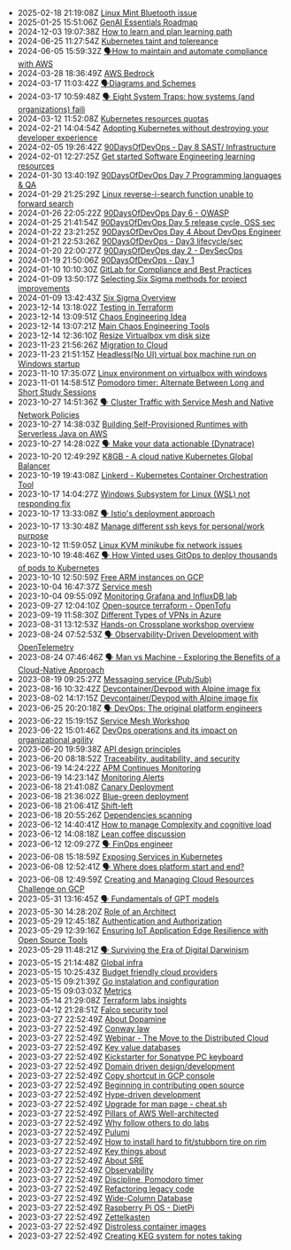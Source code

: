 * 2025-02-18 21:19:08Z [Linux Mint Bluetooth issue](../20230324163633)
* 2025-01-25 15:51:06Z [GenAI Essentials Roadmap](../20230324163632)
* 2024-12-03 19:07:38Z [How to learn and plan learning path](../20230324163631)
* 2024-06-25 11:27:54Z [Kubernetes taint and tolereance](../20230324163630)
* 2024-06-05 15:59:32Z [🗣️How to maintain and automate compliance with AWS](../20230324163629)
* 2024-03-28 18:36:49Z [AWS Bedrock](../20230324163628)
* 2024-03-17 11:03:42Z [🗣️Diagrams and Schemes](../20230221085024)
* 2024-03-17 10:59:48Z [🗣️ Eight System Traps: how systems (and organizations) faili](../20230324163627)
* 2024-03-12 11:52:08Z [Kubernetes resources quotas](../20230324163626)
* 2024-02-21 14:04:54Z [Adopting Kubernetes without destroying your developer experience](../20230324163625)
* 2024-02-05 19:26:42Z [90DaysOfDevOps - Day 8 SAST/ Infrastructure](../20230324163624)
* 2024-02-01 12:27:25Z [Get started Software Engineering learning resources](../20221107092258)
* 2024-01-30 13:40:19Z [90DaysOfDevOps Day 7 Programming languages & QA](../20230324163619)
* 2024-01-29 21:25:29Z [Linux reverse-i-search function unable to forward search](../20220727085343)
* 2024-01-26 22:05:22Z [90DaysOfDevOps Day 6 - OWASP](../20230324163618)
* 2024-01-25 21:41:54Z [90DaysOfDevOps Day 5 release cycle, OSS sec](../20230324163617)
* 2024-01-22 23:21:25Z [90DaysOfDevOps Day 4 About DevOps Engineer](../20230324163616)
* 2024-01-21 22:53:26Z [90DaysOfDevOps - Day3 lifecycle/sec](../20230324163615)
* 2024-01-20 22:00:27Z [90DaysOfDevOps day 2 - DevSecOps](../20230324163614)
* 2024-01-19 21:50:06Z [90DaysOfDevOps - Day 1](../20230324163613)
* 2024-01-10 10:10:30Z [GitLab for Compliance and Best Practices](../20230324163611)
* 2024-01-09 13:50:17Z [Selecting Six Sigma methods for project improvements](../20230324163610)
* 2024-01-09 13:42:43Z [Six Sigma Overview](../20230324163609)
* 2023-12-14 13:18:02Z [Testing in Terraform](../20221024101)
* 2023-12-14 13:09:51Z [Chaos Engineering Idea](../2022053012365)
* 2023-12-14 13:07:21Z [Main Chaos Engineering Tools](../20230324163530)
* 2023-12-14 12:36:10Z [Resize Virtualbox vm disk size](../20230324163606)
* 2023-11-23 21:56:26Z [Migration to Cloud](../20230324163602)
* 2023-11-23 21:51:15Z [Headless(No UI) virtual box machine run on Windows startup](../20230324163605)
* 2023-11-10 17:35:07Z [Linux environment on virtualbox with windows](../20230324163603)
* 2023-11-01 14:58:51Z [Pomodoro timer: Alternate Between Long and Short Study Sessions](../20230324163600)
* 2023-10-27 14:51:36Z [🗣️ Cluster Traffic with Service Mesh and Native Network Policies](../20230324163597)
* 2023-10-27 14:38:03Z [Building Self-Provisioned Runtimes with Serverless Java on AWS](../20230324163594)
* 2023-10-27 14:28:02Z [🗣️ Make your data actionable (Dynatrace)](../20230324163593)
* 2023-10-20 12:49:29Z [K8GB - A cloud native Kubernetes Global Balancer](../20230324163592)
* 2023-10-19 19:43:08Z [Linkerd - Kubernetes Container Orchestration Tool](../20230324163591)
* 2023-10-17 14:04:27Z [Windows Subsystem for Linux (WSL) not responding fix](../20230324163567)
* 2023-10-17 13:33:08Z [🗣️ Istio's deployment approach](../20230324163582)
* 2023-10-17 13:30:48Z [Manage different ssh keys for personal/work purpose](../20230324163590)
* 2023-10-12 11:59:05Z [Linux KVM minikube fix network issues](../20230324163589)
* 2023-10-10 19:48:46Z [🗣️ How Vinted uses GitOps to deploy thousands of pods to Kubernetes](../20230324163588)
* 2023-10-10 12:50:59Z [Free ARM instances on GCP](../20230324163587)
* 2023-10-04 16:47:37Z [Service mesh](../20220626113629)
* 2023-10-04 09:55:09Z [Monitoring Grafana and InfluxDB lab](../20230324163586)
* 2023-09-27 12:04:10Z [Open-source terraform - OpenTofu](../20230324163585)
* 2023-09-19 11:58:30Z [Different Types of VPNs in Azure](../20230324163583)
* 2023-08-31 13:12:53Z [Hands-on Crossplane workshop overview](../20230324163581)
* 2023-08-24 07:52:53Z [🗣️ Observability-Driven Development with OpenTelemetry](../20230324163571)
* 2023-08-24 07:46:46Z [🗣️ Man vs Machine - Exploring the Benefits of a Cloud-Native Approach](../20230324163570)
* 2023-08-19 09:25:27Z [Messaging service (Pub/Sub)](../20230324163569)
* 2023-08-16 10:32:42Z [Devcontainer/Devpod with Alpine image fix](../20230324163568)
* 2023-08-02 14:17:15Z [Devcontainer/Devpod with Alpine image fix](../20230324163566)
* 2023-06-25 20:20:18Z [🗣️ DevOps: The original platform engineers](../20230324163565)
* 2023-06-22 15:19:15Z [Service Mesh Workshop](../20230324163564)
* 2023-06-22 15:01:46Z [DevOps operations and its impact on organizational agility](../20230324163563)
* 2023-06-20 19:59:38Z [API design principles](../20230324163559)
* 2023-06-20 08:18:52Z [Traceability, auditability, and security](../20230324163553)
* 2023-06-19 14:24:22Z [APM Continues Monitoring](../20230324163556)
* 2023-06-19 14:23:14Z [Monitoring Alerts](../20230324163557)
* 2023-06-18 21:41:08Z [Canary Deployment](../20230324163555)
* 2023-06-18 21:36:02Z [Blue-green deployment](../20230324163554)
* 2023-06-18 21:06:41Z [Shift-left](../20230324163552)
* 2023-06-18 20:55:26Z [Dependencies scanning](../20220213072247)
* 2023-06-12 14:40:41Z [How to manage Complexity and cognitive load](../20230324163551)
* 2023-06-12 14:08:18Z [Lean coffee discussion](../20230324163550)
* 2023-06-12 12:09:27Z [🗣️ FinOps engineer](../20230324163549)
* 2023-06-08 15:18:59Z [Exposing Services in Kubernetes](../20230324163546)
* 2023-06-08 12:52:41Z [🗣️ Where does platform start and end? ](../20230324163544)
* 2023-06-08 12:49:59Z [Creating and Managing Cloud Resources Challenge on GCP](../20230324163543)
* 2023-05-31 13:16:45Z [🗣️ Fundamentals of GPT models](../20230324163542)
* 2023-05-30 14:28:20Z [Role of an Architect](../20230324163540)
* 2023-05-29 12:45:18Z [Authentication and Authorization](../20230324163539)
* 2023-05-29 12:39:16Z [Ensuring IoT Application Edge Resilience with Open Source Tools](../20230324163538)
* 2023-05-29 11:48:21Z [🗣️ Surviving the Era of Digital Darwinism](../20230324163534)
* 2023-05-15 21:14:48Z [Global infra](../20230324163529)
* 2023-05-15 10:25:43Z [Budget friendly cloud providers](../20220414064559)
* 2023-05-15 09:21:39Z [Go instalation and configuration](../20230324163528)
* 2023-05-15 09:03:03Z [Metrics](../20221024104)
* 2023-05-14 21:29:08Z [Terraform labs insights](../20230324163527)
* 2023-04-12 21:28:51Z [Falco security tool](../20230324163526)
* 2023-03-27 22:52:49Z [About Dopamine](../20220128092246)
* 2023-03-27 22:52:49Z [Conway law](../20221025093820)
* 2023-03-27 22:52:49Z [Webinar - The Move to the Distributed Cloud](../20221017072621)
* 2023-03-27 22:52:49Z [Key value databases](../20220116095257)
* 2023-03-27 22:52:49Z [Kickstarter for Sonatype PC keyboard](../20220117074436)
* 2023-03-27 22:52:49Z [Domain driven design/development](../20220826032709)
* 2023-03-27 22:52:49Z [Copy shortcut in GCP console](../20221102030601)
* 2023-03-27 22:52:49Z [Beginning in contributing open source](../20230324163523)
* 2023-03-27 22:52:49Z [Hype-driven development](../202205301010)
* 2023-03-27 22:52:49Z [Upgrade for man page - cheat.sh](../20220814073619)
* 2023-03-27 22:52:49Z [Pillars of AWS Well-architected](../20230209085024)
* 2023-03-27 22:52:49Z [Why follow others to do labs](../20230219061257)
* 2023-03-27 22:52:49Z [Pulumi ](../20220919084940)
* 2023-03-27 22:52:49Z [How to install hard to fit/stubborn tire on rim](../20220503101007)
* 2023-03-27 22:52:49Z [Key things about ](../20220217091859)
* 2023-03-27 22:52:49Z [About SRE](../20221025064541)
* 2023-03-27 22:52:49Z [Observability](../20230324163525)
* 2023-03-27 22:52:49Z [Discipline, Pomodoro timer](../202111032008)
* 2023-03-27 22:52:49Z [Refactoring legacy code](../20220530123459)
* 2023-03-27 22:52:49Z [Wide-Column Database](../20220117094258)
* 2023-03-27 22:52:49Z [Raspberry Pi OS - DietPi](../20220513101212)
* 2023-03-27 22:52:49Z [Zettelkasten](../20220923075718)
* 2023-03-27 22:52:49Z [Distroless container images](../20220821062737)
* 2023-03-27 22:52:49Z [Creating KEG system for notes taking](../20230324163524)
